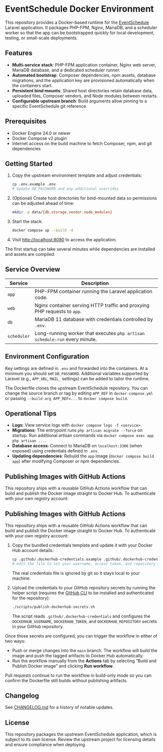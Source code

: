 # EventSchedule Docker Environment

This repository provides a Docker-based runtime for the [EventSchedule](https://github.com/eventschedule/eventschedule) Laravel application. It packages PHP-FPM, Nginx, MariaDB, and a scheduler worker so that the app can be bootstrapped quickly for local development, testing, or small-scale deployments.

## Features

- **Multi-service stack**: PHP-FPM application container, Nginx web server, MariaDB database, and a dedicated scheduler runner.
- **Automated bootstrap**: Composer dependencies, npm assets, database migrations, and the application key are provisioned automatically when the containers start.
- **Persistent bind mounts**: Shared host directories retain database data, uploaded files, Composer vendors, and Node modules between restarts.
- **Configurable upstream branch**: Build arguments allow pinning to a specific EventSchedule git reference.

## Prerequisites

- Docker Engine 24.0 or newer
- Docker Compose v2 plugin
- Internet access on the build machine to fetch Composer, npm, and git dependencies

## Getting Started

1. Copy the upstream environment template and adjust credentials:
   ```bash
   cp .env.example .env
   # Update DB_PASSWORD and any additional overrides
   ```
2. (Optional) Create host directories for bind-mounted data so permissions can be adjusted ahead of time:
   ```bash
   mkdir -p data/{db,storage,vendor,node_modules}
   ```

3. Start the stack:
   ```bash
   docker compose up --build -d
   ```
4. Visit [http://localhost:8080](http://localhost:8080) to access the application.

The first startup can take several minutes while dependencies are installed and assets are compiled.

## Service Overview

| Service    | Description                                                                 |
|------------|-----------------------------------------------------------------------------|
| `app`      | PHP-FPM container running the Laravel application code.                     |
| `web`      | Nginx container serving HTTP traffic and proxying PHP requests to `app`.    |
| `db`       | MariaDB 11 database with credentials controlled by `.env`.                  |
| `scheduler`| Long-running worker that executes `php artisan schedule:run` every minute.  |

## Environment Configuration

Key settings are defined in `.env` and forwarded into the containers. At a minimum you should set `DB_PASSWORD`. Additional variables supported by Laravel (e.g., `APP_URL`, `MAIL_` settings) can be added to tailor the runtime.

The Dockerfile clones the upstream EventSchedule repository. You can change the source branch or tag by editing `APP_REF` in `docker-compose.yml` or passing `--build-arg APP_REF=...` to `docker compose build`.

## Operational Tips

- **Logs**: View service logs with `docker compose logs -f <service>`.
- **Migrations**: The entrypoint runs `php artisan migrate --force` on startup. Run additional artisan commands via `docker compose exec app php artisan ...`.
- **Database access**: Connect to MariaDB on `localhost:3306` (when exposed) using credentials defined in `.env`.
- **Updating dependencies**: Rebuild the `app` image (`docker compose build app`) after modifying Composer or npm dependencies.

## Publishing Images with GitHub Actions

This repository ships with a reusable GitHub Actions workflow that can build and
publish the Docker image straight to Docker Hub. To authenticate with your own
registry account:

## Publishing Images with GitHub Actions

This repository ships with a reusable GitHub Actions workflow that can build and
publish the Docker image straight to Docker Hub. To authenticate with your own
registry account:

1. Copy the bundled credentials template and update it with your Docker Hub
   account details:
   ```bash
   cp .github/.dockerhub-credentials.example .github/.dockerhub-credentials
   # edit the file to set your username, access token, and repository name
   ```
   The real credentials file is ignored by git so it stays local to your
   machine.
2. Upload the credentials to your GitHub repository secrets by running the
   helper script (requires the [GitHub CLI](https://cli.github.com/) to be
   installed and authenticated for the repository):
   ```bash
   ./scripts/publish-dockerhub-secrets.sh
   ```

   The script reads `.github/.dockerhub-credentials` and configures the
   `DOCKERHUB_USERNAME`, `DOCKERHUB_TOKEN`, and `DOCKERHUB_REPOSITORY` secrets in
   your GitHub repository.

Once those secrets are configured, you can trigger the workflow in either of two
ways:

- Push or merge changes into the `main` branch. The workflow will build the
  image and push the tagged artifacts to Docker Hub automatically.
- Run the workflow manually from the **Actions** tab by selecting “Build and
  Publish Docker image” and clicking **Run workflow**.

Pull requests continue to run the workflow in build-only mode so you can confirm
the Dockerfile still builds without publishing artifacts.

## Changelog

See [CHANGELOG.md](CHANGELOG.md) for a history of notable updates.

## License

This repository packages the upstream EventSchedule application, which is subject to its own license. Review the upstream project for licensing details and ensure compliance when deploying.
